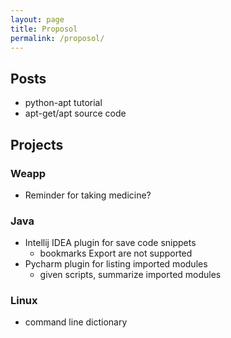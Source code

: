 ```yaml
---
layout: page
title: Proposol
permalink: /proposol/
---
```


## Posts
- python-apt tutorial
- apt-get/apt source code


## Projects
### Weapp
- Reminder for taking medicine?

### Java
- Intellij IDEA plugin for save code snippets
   - bookmarks Export are not supported
- Pycharm plugin for listing imported modules
   - given scripts, summarize imported modules

### Linux
- command line dictionary
